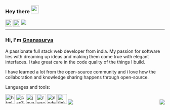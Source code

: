 ### Hey there <img src="https://media.giphy.com/media/hvRJCLFzcasrR4ia7z/giphy.gif" width="25px">

<a href="https://www.linkedin.com/in/gnanasurya-sj-93021628" target="_blank">
  <img align="left" alt="Surya's LinkedIN" width="22px" src="https://raw.githubusercontent.com/peterthehan/peterthehan/master/assets/linkedin.svg" />
</a>

<a href="mailto:surya9901@gmail.com">
  <img align="left" alt="Surya's Mail" width="22px" src="https://img.icons8.com/color/48/000000/gmail-new.png" />
</a>

![](https://visitor-badge.glitch.me/badge?page_id=surya9901.surya9901)

<hr />

### Hi, I'm [Gnanasurya](https://gnanasurya.netlify.app/) 

A passionate full stack web developer from india. My passion for software lies with dreaming up ideas and making them come true with elegant interfaces. I take great care in the code quality of the things I build.

I have learned a lot from the open-source community and i love how the collaboration and knowledge sharing happens through open-source.

Languages and tools:

<img align="left" width="30px" alt="html5" src="https://img.icons8.com/color/48/000000/html-5--v1.png" />
<img align="left" width="30px" alt="css3" src="https://img.icons8.com/color/48/000000/css3.png" />
<img align="left" width="30px" alt="javascript" src="https://img.icons8.com/color/48/000000/javascript--v2.png"/>
<img align="left" width="30px" alt="react" src="https://img.icons8.com/office/16/000000/react.png" />
<img align="left" width="30px" alt="node.js" src="https://img.icons8.com/windows/32/000000/nodejs.png" />
<img align="left" width="30px" alt="mongodb" src="https://img.icons8.com/color/48/000000/mongodb.png" />

<br />

<img src="https://github-readme-stats.vercel.app/api?username=surya9901&&show_icons=true&theme=gotham" align="left" />
<img src="https://github-readme-stats.vercel.app/api/top-langs/?username=surya9901&&show_icons=true&theme=gotham" align="right" />



